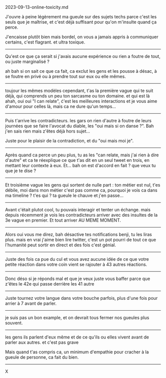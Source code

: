 2023-09-13-online-toxicity.md

J'ouvre à peine légèrement ma gueule sur des sujets techs parce c'est les seuls que je maîtrise, et c'est déjà suffisant pour qu'on m'insulte quand ça perce.

J'encaisse plutôt bien mais bordel, on vous a jamais appris à communiquer certains, c'est flagrant. et ultra toxique.

---

Qu'est ce que ça serait si j'avais aucune expérience ou rien a foutre de tout, ou juste marginalisé ?

ah bah si on sait ce que ca fait, ca exclut les gens et les pousse à désac, à se foutre en privé ou à prendre tout sur eux ou elle mêmes.

---

toujour les mêmes modèles cependant, t'as la première vague qui te suit déjà, qui comprends un peu ton sarcasme ou ton domaine. et qui est là ahah, oui oui "I can relate", ć'est les meilleures interactions et je vous aime d'amour pour celles là, mais ca ne dure qu'un temps...

---

Puis t'arrive les contradicteurs. les gars on rien d'autre à foutre de leurs journées que se faire l'avocat du diable, les "oui mais si on danse ?". Bah j'en sais rien mais z'êtes déjà hors sujet... 

Juste pour le plaisir de la contradiction, et du "oui mais moi je".

---

Après quand ca perce un peu plus, tu as les "can relate, mais j'ai rien à dire d'autre" et ca te réexplique ce que t'as dit en un seul tweet en trois, en mettant leur contexte à eux. Et... bah on est d'accord en fait ? que veux tu que je te dise ?

---

Et troisième vague les gens qui sortent de nulle part : ton métier est nul, t'es débile, moi dans mon métier c'est pas comme ca, pourquoi je vois ca dans ma timeline ? t'es qui ? ta gueule le chauve et j'en passe...

---

Avant c'était plutot cool, tu pouvais interagir et tenter un échange. mais depuis récemment je vois les contradicteurs arriver avec des insultes de la 3e vague en premier. Et tout arriver AU MEME MOMENT.

---

Alors oui vous me direz, bah désactive tes notifications benji, tu les liras plus. mais en vrai j'aime bien lire twitter, c'est un pot pourri de tout ce que l'humanité peut sortir en direct et des fois c'est génial.

---

Juste des fois ca pue du cul et vous avez aucune idée de ce que votre petite réaction dans votre coin vient se rajouter à 43 autres réactions.

---

Donc déso si je réponds mal et que je veux juste vous baffer parce que z'êtes le 42e  qui passe derrière les 41 autre

---

Juste tournez votre langue dans votre bouche parfois, plus d'une fois pour arrier à 7 avant de parler.

---

je suis pas un bon example, et on devrait tous fermer nos gueules plus souvent.

---

les gens ils parlent d'eux même et de ce qu'ils ou elles vivent avant de parler aux autres. et c'est pas grave

Mais quand t'as compris ca, un minimum d'empathie pour cracher à la gueule de personne, ca fait du bien.

---
X